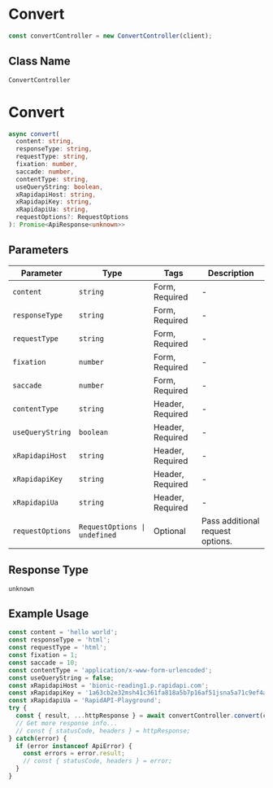 # Convert

```ts
const convertController = new ConvertController(client);
```

## Class Name

`ConvertController`


# Convert

```ts
async convert(
  content: string,
  responseType: string,
  requestType: string,
  fixation: number,
  saccade: number,
  contentType: string,
  useQueryString: boolean,
  xRapidapiHost: string,
  xRapidapiKey: string,
  xRapidapiUa: string,
  requestOptions?: RequestOptions
): Promise<ApiResponse<unknown>>
```

## Parameters

| Parameter | Type | Tags | Description |
|  --- | --- | --- | --- |
| `content` | `string` | Form, Required | - |
| `responseType` | `string` | Form, Required | - |
| `requestType` | `string` | Form, Required | - |
| `fixation` | `number` | Form, Required | - |
| `saccade` | `number` | Form, Required | - |
| `contentType` | `string` | Header, Required | - |
| `useQueryString` | `boolean` | Header, Required | - |
| `xRapidapiHost` | `string` | Header, Required | - |
| `xRapidapiKey` | `string` | Header, Required | - |
| `xRapidapiUa` | `string` | Header, Required | - |
| `requestOptions` | `RequestOptions \| undefined` | Optional | Pass additional request options. |

## Response Type

`unknown`

## Example Usage

```ts
const content = 'hello world';
const responseType = 'html';
const requestType = 'html';
const fixation = 1;
const saccade = 10;
const contentType = 'application/x-www-form-urlencoded';
const useQueryString = false;
const xRapidapiHost = 'bionic-reading1.p.rapidapi.com';
const xRapidapiKey = '1a63cb2e32msh41c361fa818a5b7p16af51jsna5a71c9ef4a8';
const xRapidapiUa = 'RapidAPI-Playground';
try {
  const { result, ...httpResponse } = await convertController.convert(content, responseType, requestType, fixation, saccade, contentType, useQueryString, xRapidapiHost, xRapidapiKey, xRapidapiUa);
  // Get more response info...
  // const { statusCode, headers } = httpResponse;
} catch(error) {
  if (error instanceof ApiError) {
    const errors = error.result;
    // const { statusCode, headers } = error;
  }
}
```

